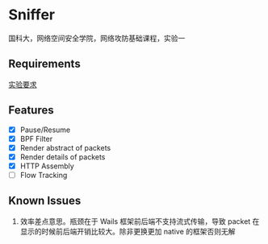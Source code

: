# Sniffer

国科大，网络空间安全学院，网络攻防基础课程，实验一

## Requirements

[实验要求](./assets/exercise-1.pdf)

## Features

- [x] Pause/Resume
- [x] BPF Filter
- [x] Render abstract of packets
- [x] Render details of packets
- [x] HTTP Assembly
- [ ] Flow Tracking

## Known Issues

1. 效率差点意思。瓶颈在于 Wails 框架前后端不支持流式传输，导致 packet 在显示的时候前后端开销比较大。除非更换更加 native
   的框架否则无解
